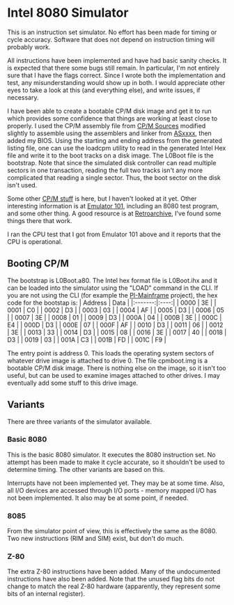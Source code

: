 # Intel 8080 Simulator
This is an instruction set simulator.  No effort has been made for timing or
cycle accuracy.  Software that does not depend on instruction timing will
probably work.

All instructions have been implemented and have had basic sanity checks.
It is expected that there some bugs still remain.  In particular, I'm not
entirely sure that I have the flags correct.  Since I wrote both the
implementation and test, any misunderstanding would show up in both.  I
would appreciate other eyes to take a look at this (and everything else),
and write issues, if necessary.

I have been able to create a bootable CP/M disk image and get it to run
which provides some confidence that things are working at least close
to properly.  I used the CP/M assembly file from [CP/M Sources](http://www.cpm.z80.de/source.html)
modified slightly to assemble using the assemblers and linker from [ASxxxx](https://github.com/0cjs/ASxxxx),
then added my BIOS.  Using the starting and ending address from the
generated listing file, one can use the loadcpm utility to read in the generated
Intel Hex file and write it to the boot tracks on a disk image.  The L0Boot
file is the bootstrap.  Note that since the simulated disk controller
can read multiple sectors in one transaction, reading the full two
tracks isn't any more complicated that reading a single sector.  Thus,
the boot sector on the disk isn't used.

Some other [CP/M stuff](https://www.tramm.li/i8080/index.html) is here,
but I haven't looked at it yet.  Other interesting information is at
[Emulator 101](http://www.emulator101.com), including an 8080 test program,
and some other thing.  A good resource is at [Retroarchive](http://www.retroarchive.org/cpm/),
I've found some things there that work.

I ran the CPU test that I got from Emulator 101 above and it reports that
the CPU is operational.

## Booting CP/M
The bootstrap is L0Boot.a80.  The Intel hex format file is L0Boot.ihx and
it can be loaded into the simulator using the "LOAD" command in the CLI.
If you are not using the CLI (for example the [PI-Mainframe](https://github.com/BrentSeidel/Pi-Mainframe)
project), the hex code for the bootstap is:
| Address | Data |
|:-------:|:----:|
| 0000 | 3E |
| 0001 | C0 |
| 0002 | D3 |
| 0003 | 03 |
| 0004 | AF |
| 0005 | D3 |
| 0006 | 05 |
| 0007 | 3E |
| 0008 | 01 |
| 0009 | D3 |
| 000A | 04 |
| 000B | 3E |
| 000C | E4 |
| 000D | D3 |
| 000E | 07 |
| 000F | AF |
| 0010 | D3 |
| 0011 | 06 |
| 0012 | 3E |
| 0013 | 33 |
| 0014 | D3 |
| 0015 | 08 |
| 0016 | 3E |
| 0017 | 40 |
| 0018 | D3 |
| 0019 | 03 |
| 001A | C3 |
| 001B | FD |
| 001C | F9 |

The entry point is address 0.  This loads the operating system sectors
of whatever drive image is attached to drive 0.  The file cpmboot.img
is a bootable CP/M disk image.  There is nothing else on the image, so
it isn't too useful, but can be used to examine images attached to other
drives.  I may eventually add some stuff to this drive image.

## Variants
There are three variants of the simulator available.

### Basic 8080
This is the basic 8080 simulator.  It executes the 8080 instruction set.
No attempt has been made to make it cycle accurate, so it shouldn't be
used to determine timing.  The other variants are based on this.

Interrupts have not been implemented yet.  They may be at some time.  Also,
all I/O devices are accessed through I/O ports - memory mapped I/O has not
been implemented.  It also may be at some point, if needed.

### 8085
From the simulator point of view, this is effectively the same as the 8080.
Two new instructions (RIM and SIM) exist, but don't do much.

### Z-80
The extra Z-80 instructions have been added.  Many of the undocumented instructions
have also been added.  Note that the unused flag bits do not change to match the
real Z-80 hardware (apparently, they represent some bits of an internal register).

